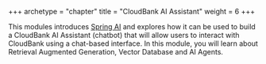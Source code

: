 +++
archetype = "chapter"
title = "CloudBank AI Assistant"
weight = 6
+++

This modules introduces [Spring AI](https://github.com/spring-projects/spring-ai) and explores how it can be used to build a CloudBank AI Assistant (chatbot) that will allow users to interact with CloudBank using a chat-based interface. In this module, you will learn about Retrieval Augmented Generation, Vector Database and AI Agents.
